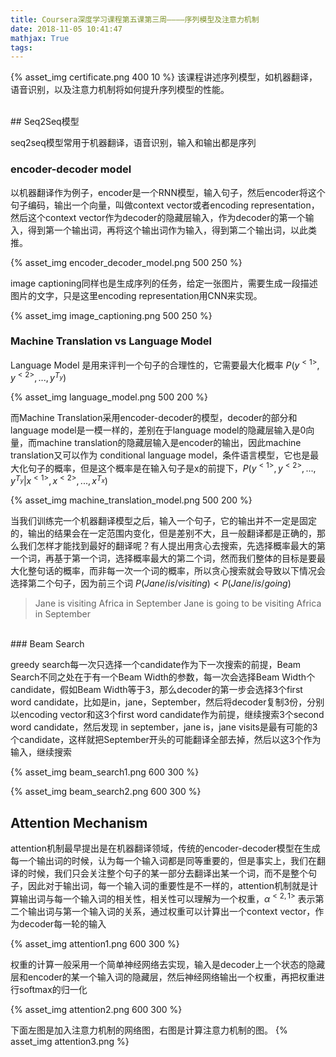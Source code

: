 ```yaml
---
title: Coursera深度学习课程第五课第三周————序列模型及注意力机制
date: 2018-11-05 10:41:47
mathjax: True
tags:
---
```



{% asset_img certificate.png 400 10 %}
该课程讲述序列模型，如机器翻译，语音识别，以及注意力机制将如何提升序列模型的性能。

<!-- more -->
<br>
## Seq2Seq模型

seq2seq模型常用于机器翻译，语音识别，输入和输出都是序列

### encoder-decoder model

以机器翻译作为例子，encoder是一个RNN模型，输入句子，然后encoder将这个句子编码，输出一个向量，叫做context vector或者encoding representation，然后这个context vector作为decoder的隐藏层输入，<SOS>作为decoder的第一个输入，得到第一个输出词，再将这个输出词作为输入，得到第二个输出词，以此类推。

{% asset_img encoder_decoder_model.png 500 250 %}

image captioning同样也是生成序列的任务，给定一张图片，需要生成一段描述图片的文字，只是这里encoding representation用CNN来实现。

{% asset_img image_captioning.png 500 250 %}
<br>
### Machine Translation vs Language Model

Language Model 是用来评判一个句子的合理性的，它需要最大化概率 $P(y^{<1>}, y^{<2>}, ..., y^{T_y})$

{% asset_img language_model.png 500 200 %}

 而Machine Translation采用encoder-decoder的模型，decoder的部分和language model是一模一样的，差别在于language model的隐藏层输入是0向量，而machine translation的隐藏层输入是encoder的输出，因此machine translation又可以作为 conditional language model，条件语言模型，它也是最大化句子的概率，但是这个概率是在输入句子是x的前提下，$P(y^{<1>}, y^{<2>}, ..., y^{T_y} |  x^{<1>}, x^{<2>}, ..., x^{T_x})$   

{% asset_img machine_translation_model.png 500 200 %}

当我们训练完一个机器翻译模型之后，输入一个句子，它的输出并不一定是固定的，输出的结果会在一定范围内变化，但是差别不大，且一般翻译都是正确的，那么我们怎样才能找到最好的翻译呢？有人提出用贪心去搜索，先选择概率最大的第一个词，再基于第一个词，选择概率最大的第二个词，然而我们整体的目标是要最大化整句话的概率，而非每一次一个词的概率，所以贪心搜索就会导致以下情况会选择第二个句子，因为前三个词 $P(Jane/is/visiting) < P(Jane/is/going)$ 

> Jane is visiting Africa in September
> Jane is going to be visiting Africa in September


<br>
### Beam Search

greedy search每一次只选择一个candidate作为下一次搜索的前提，Beam Search不同之处在于有一个Beam Width的参数，每一次会选择Beam Width个candidate，假如Beam Width等于3，那么decoder的第一步会选择3个first word candidate，比如是in，jane，September，然后将decoder复制3份，分别以encoding vector和这3个first word candidate作为前提，继续搜索3个second word candidate，然后发现 in september，jane is，jane visits是最有可能的3个candidate，这样就把September开头的可能翻译全部去掉，然后以这3个作为输入，继续搜索

{% asset_img beam_search1.png 600 300 %}

{% asset_img beam_search2.png 600 300 %}
<br>
## Attention Mechanism

attention机制最早提出是在机器翻译领域，传统的encoder-decoder模型在生成每一个输出词的时候，认为每一个输入词都是同等重要的，但是事实上，我们在翻译的时候，我们只会关注整个句子的某一部分去翻译出某一个词，而不是整个句子，因此对于输出词，每一个输入词的重要性是不一样的，attention机制就是计算输出词与每一个输入词的相关性，相关性可以理解为一个权重，$\alpha^{<2,1>}$ 表示第二个输出词与第一个输入词的关系，通过权重可以计算出一个context vector，作为decoder每一轮的输入

{% asset_img attention1.png 600 300 %}

权重的计算一般采用一个简单神经网络去实现，输入是decoder上一个状态的隐藏层和encoder的某一个输入词的隐藏层，然后神经网络输出一个权重，再把权重进行softmax的归一化

{% asset_img attention2.png 600 300 %}


下面左图是加入注意力机制的网络图，右图是计算注意力机制的图。
{% asset_img attention3.png %}



<br>